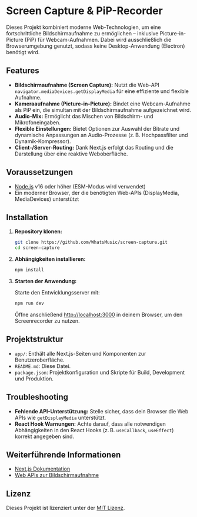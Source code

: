 <!-- filepath: /Users/robertschulz/Developer/screen-capture/README.md -->
# Screen Capture & PiP-Recorder

Dieses Projekt kombiniert moderne Web-Technologien, um eine fortschrittliche Bildschirmaufnahme zu ermöglichen – inklusive Picture-in-Picture (PiP) für Webcam-Aufnahmen. Dabei wird ausschließlich die Browserumgebung genutzt, sodass keine Desktop-Anwendung (Electron) benötigt wird.

## Features

- **Bildschirmaufnahme (Screen Capture):** Nutzt die Web-API `navigator.mediaDevices.getDisplayMedia` für eine effiziente und flexible Aufnahme.
- **Kameraaufnahme (Picture-in-Picture):** Bindet eine Webcam-Aufnahme als PiP ein, die simultan mit der Bildschirmaufnahme aufgezeichnet wird.
- **Audio-Mix:** Ermöglicht das Mischen von Bildschirm- und Mikrofoneingaben.
- **Flexible Einstellungen:** Bietet Optionen zur Auswahl der Bitrate und dynamische Anpassungen an Audio-Prozesse (z. B. Hochpassfilter und Dynamik-Kompressor).
- **Client-/Server-Routing:** Dank Next.js erfolgt das Routing und die Darstellung über eine reaktive Weboberfläche.

## Voraussetzungen

- [Node.js](https://nodejs.org) v16 oder höher (ESM-Modus wird verwendet)
- Ein moderner Browser, der die benötigten Web-APIs (DisplayMedia, MediaDevices) unterstützt

## Installation

1. **Repository klonen:**

    ```bash
    git clone https://github.com/WhatsMusic/screen-capture.git
    cd screen-capture
    ```

2. **Abhängigkeiten installieren:**

    ```bash
    npm install
    ```

3. **Starten der Anwendung:**

    Starte den Entwicklungsserver mit:

    ```bash
    npm run dev
    ```

    Öffne anschließend [http://localhost:3000](http://localhost:3000) in deinem Browser, um den Screenrecorder zu nutzen.

## Projektstruktur

- `app/`: Enthält alle Next.js-Seiten und Komponenten zur Benutzeroberfläche.
- `README.md`: Diese Datei.
- `package.json`: Projektkonfiguration und Skripte für Build, Development und Produktion.

## Troubleshooting

- **Fehlende API-Unterstützung:** Stelle sicher, dass dein Browser die Web APIs wie `getDisplayMedia` unterstützt.
- **React Hook Warnungen:** Achte darauf, dass alle notwendigen Abhängigkeiten in den React Hooks (z. B. `useCallback`, `useEffect`) korrekt angegeben sind.

## Weiterführende Informationen

- [Next.js Dokumentation](https://nextjs.org/docs)
- [Web APIs zur Bildschirmaufnahme](https://developer.mozilla.org/docs/Web/API/Screen_Capture_API)

## Lizenz

Dieses Projekt ist lizenziert unter der [MIT Lizenz](LICENSE).

